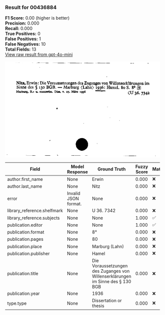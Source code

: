 ### Result for 00436884
**F1 Score:** 0.00 (higher is better)<br>**Precision:** 0.000<br>**Recall:** 0.000<br>**True Positives:** 0<br>**False Positives:** 1<br>**False Negatives:** 10<br>**Total Fields:** 13<br>[View raw result from gpt-4o-mini](https://github.com/RISE-UNIBAS/humanities_data_benchmark/blob/main/results/2025-10-03/T0164/request_T0164_00436884.json)

<img src="https://github.com/RISE-UNIBAS/humanities_data_benchmark/blob/main/benchmarks/zettelkatalog/images/00436884.jpg?raw=true" alt="00436884" width="600px">

| Field | Model Response | Ground Truth | Fuzzy Score | Match |
|-------|----------------|--------------|-------------|-------|
| author.first_name | None | Erwin | 0.000 | ❌ |
| author.last_name | None | Nitz | 0.000 | ❌ |
| error | Invalid JSON format. | None | 0.000 | ❌ |
| library_reference.shelfmark | None | U 36. 7342 | 0.000 | ❌ |
| library_reference.subjects | None | None | 1.000 | ✅ |
| publication.editor | None | None | 1.000 | ✅ |
| publication.format | None | 8° | 0.000 | ❌ |
| publication.pages | None | 80 | 0.000 | ❌ |
| publication.place | None | Marburg (Lahn) | 0.000 | ❌ |
| publication.publisher | None | Hamel | 0.000 | ❌ |
| publication.title | None | Die Voraussetzungen des Zuganges von Willenserklärungen im Sinne des § 130 BGB | 0.000 | ❌ |
| publication.year | None | 1936 | 0.000 | ❌ |
| type.type | None | Dissertation or thesis | 0.000 | ❌ |
